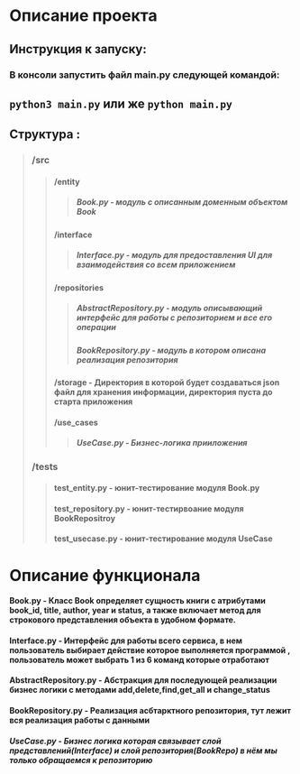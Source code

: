 # Описание проекта

## Инструкция к запуску:
### В консоли запустить файл main.py следующей командой:
## ```python3 main.py``` или же ```python main.py```


## Структура : 
> ### /src
> > #### /entity
> > > ##### Book.py - модуль с описанным доменным объектом Book
> > #### /interface
> > > ##### Interface.py - модуль для предоставления UI для взаимодействия со всем приложением
> > #### /repositories
> > > ##### AbstractRepository.py - модуль описывающий интерфейс для работы с репозиторием и все его операции
> > > ##### BookRepository.py - модуль в котором описана реализация репозитория
> > #### /storage - Директория в которой будет создаваться json файл для хранения информации, директория пуста до старта приложения
> > #### /use_cases
> > > ##### UseCase.py - Бизнес-логика прииложения
> ### /tests
> > #### test_entity.py - юнит-тестирование модуля Book.py
> > #### test_repository.py - юнит-тестирвоание модуля BookRepositroy
> > #### test_usecase.py - юнит-тестирование модуля UseCase

# Описание функционала
#### Book.py - Класс Book определяет сущность книги с атрибутами book_id, title, author, year и status, а также включает метод для строкового представления объекта в удобном формате.
#### Interface.py - Интерфейс для работы всего сервиса, в нем пользователь выбирает действие которое выполняется программой , пользователь может выбрать 1 из 6 команд которые отработают

#### AbstractRepository.py - Абстракция для последующей реализации бизнес логики с методами add,delete,find,get_all и change_status

#### BookRepository.py - Реализация асбтарктного репозитория, тут лежит вся реализация работы с данными
##### UseCase.py - Бизнес логика которая связывает слой представлений(Interface) и слой репозитория(BookRepo) в нём мы только обращаемся к репозиторию




